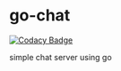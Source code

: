 # go-chat

[![Codacy Badge](https://api.codacy.com/project/badge/Grade/773e6ac44ce24c2292bebdff9a3000a0)](https://www.codacy.com/app/kumarvv/go-chat?utm_source=github.com&amp;utm_medium=referral&amp;utm_content=kumarvv/go-chat&amp;utm_campaign=Badge_Grade)

simple chat server using go 
